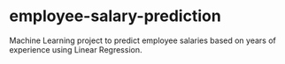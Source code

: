 # employee-salary-prediction
Machine Learning project to predict employee salaries based on years of experience using Linear Regression.

